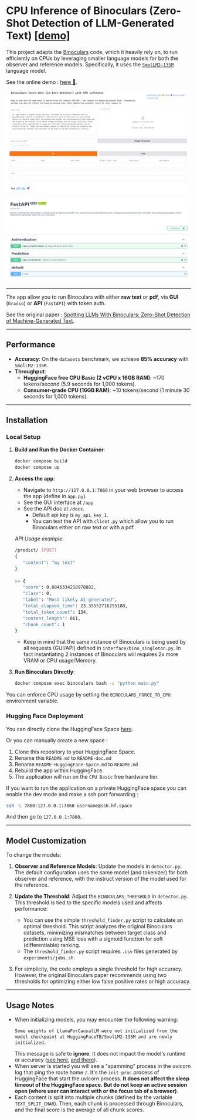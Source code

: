 # **CPU Inference of Binoculars (Zero-Shot Detection of LLM-Generated Text)** [[demo]](https://ben-weber-binoculars-cpu.hf.space/app)

This project adapts the [Binoculars](https://github.com/ahans30/Binoculars) code, which it heavily rely on, to run efficiently on CPUs by leveraging smaller language models for both the observer and reference models. Specifically, it uses the [`SmolLM2-135M`](https://huggingface.co/HuggingFaceTB/SmolLM2-135M) language model.

See the online demo : [here 🚀](https://ben-weber-binoculars-cpu.hf.space/app).

![Demo Interface](assets/gradio-interface.png)

![Demo API](assets/api_docs_interface.png)

---

The app allow you to run Binoculars with either **raw text** or **pdf**, via **GUI** (`Gradio`) or **API** (`FastAPI`) with token auth.

See the original paper : [Spotting LLMs With Binoculars: Zero-Shot Detection of Machine-Generated Text](https://arxiv.org/abs/2401.12070).

---

## **Performance**

- **Accuracy**: On the `datasets` benchmark, we achieve **85% accuracy** with `SmolLM2-135M`.
- **Throughput**:
  - **HuggingFace free CPU Basic (2 vCPU x 16GB RAM)**: ~170 tokens/second (5.9 seconds for 1,000 tokens).
  - **Consumer-grade CPU (16GB RAM)**: ~10 tokens/second (1 minute 30 seconds for 1,000 tokens).

---

## **Installation**

### **Local Setup**

1. **Build and Run the Docker Container**:
   ```bash
   docker compose build
   docker compose up
   ```

2. **Access the app**:
   - Navigate to `http://127.0.0.1:7860` in your web browser to access the app (define in `app.py`).
   - See the GUI interface at `/app`
   - See the API doc at `/docs`.
     - Default api key is `my_api_key_1`.
     - You can test the API with `client.py` which allow you to run Binoculars either on raw text or with a pdf.
  

   *API Usage example*:

   ```bash
   /predict/ [POST]
   {
      "content": "my text"
   }

   >> {
      "score": 0.8846334218978882,
      "class": 0,
      "label": "Most likely AI-generated",
      "total_elapsed_time": 23.35552716255188,
      "total_token_count": 134,
      "content_length": 661,
      "chunk_count": 1
   }
   ```
   - Keep in mind that the same instance of Binoculars is being used by all requests (GUI/API) defined in `interface/bino_singleton.py`. In fact instantiating 2 instances of Binoculars will requires 2x more VRAM or CPU usage/Memory.

3. **Run Binoculars Directly**:
   ```bash
   docker compose exec binoculars bash -c "python main.py"
   ```

  You can enforce CPU usage by setting the `BINOCULARS_FORCE_TO_CPU` environment variable.

### **Hugging Face Deployment**

You can directly clone the HuggingFace Space [here](https://huggingface.co/spaces/ben-weber/Binoculars-CPU).

Or you can manually create a new space :

1. Clone this repository to your HuggingFace Space.
2. Rename this `README.md` to `README-doc.md`
3. Rename `README-HuggingFace-Space.md` to `README.md`
4. Rebuild the app within HuggingFace.
5. The application will run on the `CPU Basic` free hardware tier.

If you want to run the application on a private HuggingFace space you can enable the dev mode and make a ssh port forwarding :

```bash
ssh -L 7860:127.0.0.1:7860 username@ssh.hf.space
```

And then go to `127.0.0.1:7860`.

---

## **Model Customization**

To change the models:

1. **Observer and Reference Models**:
   Update the models in `detector.py`. The default configuration uses the same model (and tokenizer) for both observer and reference, with the instruct version of the model used for the reference.

2. **Update the Threshold**:
   Adjust the `BINOCULARS_THRESHOLD` in `detector.py`. This threshold is tied to the specific models used and affects performance:
   - You can use the simple `threshold_finder.py` script to calculate an optimal threshold. This script analyzes the original Binoculars datasets, minimizing mismatches between target class and prediction using MSE loss with a sigmoid function for soft (differentiable) ranking.
   - The `threshold_finder.py` script requires `.csv` files generated by `experiments/jobs.sh`.

3. For simplicity, the code employs a single threshold for high accuracy. However, the original Binoculars paper recommends using two thresholds for optimizing either low false positive rates or high accuracy.

---

## **Usage Notes**

- When initializing models, you may encounter the following warning:
  ```
  Some weights of LlamaForCausalLM were not initialized from the model checkpoint at HuggingFaceTB/SmolLM2-135M and are newly initialized.
  ```
  This message is safe to **ignore**. It does not impact the model's runtime or accuracy ([see here](https://huggingface.co/LeoLM/leo-hessianai-13b-chat/discussions/3), [and there](https://huggingface.co/codellama/CodeLlama-7b-hf/discussions/1)).
- When server is started you will see a "spamming" process in the uvicorn log that ping the route home `/`. It's the `init-proc` process of HuggingFace that start the uvicorn process. **It does not affect the sleep timeout of the HuggingFace space. But do not keep an active session open (where user can interact with or the focus tab of a browser)**.
- Each content is split into multiple chunks (defined by the variable `TEXT_SPLIT_CHAR`). Then, each chunk is processed through Binoculars, and the final score is the average of all chunk scores.

